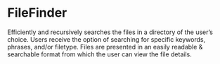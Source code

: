 # FileFinder
Efficiently and recursively searches the files in a directory of the user’s choice. 
Users receive the option of searching for specific keywords, phrases, and/or filetype. 
Files are presented in an easily readable & searchable format from which the user can view the file details. 

